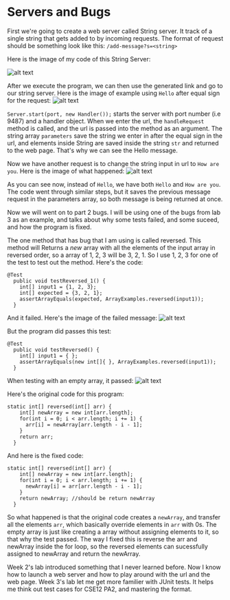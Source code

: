 # **Servers and Bugs**
First we're going to create a web server called String server. It track of a single string that gets added to by incoming requests.
The format of request should be something look like this: 
```/add-message?s=<string>```

Here is the image of my code of this String Server:

![alt text](https://github.com/Liopold35894/cse15l-lab-reports/blob/main/StringServer%20code.png)

After we execute the program, we can then use the generated link and go to our string server. 
Here is the image of example using `Hello` after equal sign for the request:
![alt text](https://github.com/Liopold35894/cse15l-lab-reports/blob/main/StringServer-Hello%20message.png)

```Server.start(port, new Handler());``` starts the server with port number (i.e 9487) and a handler object.
When we enter the url, the `handleRequest` method is called, and the url is passed into the method as an argument.
The string array `parameters` save the string we enter in after the equal sign in the url, and elements inside
String are saved inside the string `str` and returned to the web page. That's why we can see the Hello message. 

Now we have another request is to change the string input in url to `How are you`. Here is the image of what happened:
![alt text](https://github.com/Liopold35894/cse15l-lab-reports/blob/main/StringServer-How%20are%20you%20message.png)

As you can see now, instead of `Hello`, we have both `Hello` and `How are you`. The code went through similar steps, 
but it saves the previous message request in the parameters array, so both message is being returned at once. 

Now we will went on to part 2 bugs. 
I will be using one of the bugs from lab 3 as an example, and talks about why some tests failed, and some suceed,
and how the program is fixed.

The one method that has bug that I am using is called reversed. This method will Returns a *new* array with all the 
elements of the input array in reversed order, so a array of 1, 2, 3 will be 3, 2, 1.
So I use 1, 2, 3 for one of the test to test out the method. Here's the code:
```
@Test
  public void testReversed_1() {
    int[] input1 = {1, 2, 3};
    int[] expected = {3, 2, 1};
    assertArrayEquals(expected, ArrayExamples.reversed(input1));
  }
```
And it failed. Here's the image of the failed message:
![alt text](https://github.com/Liopold35894/cse15l-lab-reports/blob/main/testReversed%20fail%20message.png)

But the program did passes this test:
```
@Test
  public void testReversed() {
    int[] input1 = { };
    assertArrayEquals(new int[]{ }, ArrayExamples.reversed(input1));
  }
```
When testing with an empty array, it passed:
![alt text](https://github.com/Liopold35894/cse15l-lab-reports/blob/main/testReversed-empty%20array%20passed.png)

Here's the original code for this program:
```
static int[] reversed(int[] arr) {
    int[] newArray = new int[arr.length];
    for(int i = 0; i < arr.length; i += 1) {
      arr[i] = newArray[arr.length - i - 1];
    }
    return arr;
  }
```
And here is the fixed code:
```
static int[] reversed(int[] arr) {
    int[] newArray = new int[arr.length];
    for(int i = 0; i < arr.length; i += 1) { 
      newArray[i] = arr[arr.length - i - 1]; 
    }
    return newArray; //should be return newArray
  }
```
So what happened is that the original code creates a `newArray`, and transfer all the elements `arr`, which basically override elements in `arr` with 0s. 
The empty array is just like creating a array without assigning elements to it, so that why the test passed.
The way I fixed this is reverse the arr and newArray inside the for loop, so the reversed elements can sucessfully assigned to newArray and return the newArray. 

Week 2's lab introduced something that I never learned before. Now I know how to launch a web server and how to play around with the url and the web page. 
Week 3's lab let me get more familier with JUnit tests. It helps me think out test cases for CSE12 PA2, and mastering the format. 
